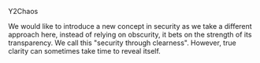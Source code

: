 Y2Chaos

We would like to introduce a new concept in security as we take a different approach here, instead of relying on obscurity, it bets on the strength of its transparency. We call this "security through clearness". However, true clarity can sometimes take time to reveal itself.

